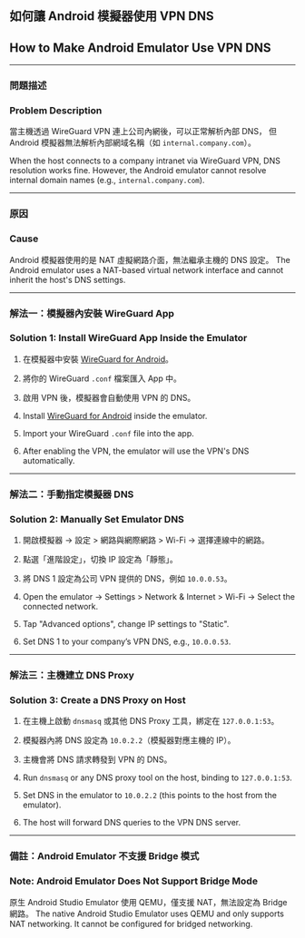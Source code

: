 
## 如何讓 Android 模擬器使用 VPN DNS

## How to Make Android Emulator Use VPN DNS

---

### 問題描述

### Problem Description

當主機透過 WireGuard VPN 連上公司內網後，可以正常解析內部 DNS，
但 Android 模擬器無法解析內部網域名稱（如 `internal.company.com`）。

When the host connects to a company intranet via WireGuard VPN, DNS resolution works fine.
However, the Android emulator cannot resolve internal domain names (e.g., `internal.company.com`).

---

### 原因

### Cause

Android 模擬器使用的是 NAT 虛擬網路介面，無法繼承主機的 DNS 設定。
The Android emulator uses a NAT-based virtual network interface and cannot inherit the host's DNS settings.

---

### 解法一：模擬器內安裝 WireGuard App

### Solution 1: Install WireGuard App Inside the Emulator

1. 在模擬器中安裝 [WireGuard for Android](https://play.google.com/store/apps/details?id=com.wireguard.android)。

2. 將你的 WireGuard `.conf` 檔案匯入 App 中。

3. 啟用 VPN 後，模擬器會自動使用 VPN 的 DNS。

4. Install [WireGuard for Android](https://play.google.com/store/apps/details?id=com.wireguard.android) inside the emulator.

5. Import your WireGuard `.conf` file into the app.

6. After enabling the VPN, the emulator will use the VPN's DNS automatically.

---

### 解法二：手動指定模擬器 DNS

### Solution 2: Manually Set Emulator DNS

1. 開啟模擬器 → 設定 > 網路與網際網路 > Wi-Fi → 選擇連線中的網路。

2. 點選「進階設定」，切換 IP 設定為「靜態」。

3. 將 DNS 1 設定為公司 VPN 提供的 DNS，例如 `10.0.0.53`。

4. Open the emulator → Settings > Network & Internet > Wi-Fi → Select the connected network.

5. Tap "Advanced options", change IP settings to "Static".

6. Set DNS 1 to your company’s VPN DNS, e.g., `10.0.0.53`.

---

### 解法三：主機建立 DNS Proxy

### Solution 3: Create a DNS Proxy on Host

1. 在主機上啟動 `dnsmasq` 或其他 DNS Proxy 工具，綁定在 `127.0.0.1:53`。

2. 模擬器內將 DNS 設定為 `10.0.2.2`（模擬器對應主機的 IP）。

3. 主機會將 DNS 請求轉發到 VPN 的 DNS。

4. Run `dnsmasq` or any DNS proxy tool on the host, binding to `127.0.0.1:53`.

5. Set DNS in the emulator to `10.0.2.2` (this points to the host from the emulator).

6. The host will forward DNS queries to the VPN DNS server.

---

### 備註：Android Emulator 不支援 Bridge 模式

### Note: Android Emulator Does Not Support Bridge Mode

原生 Android Studio Emulator 使用 QEMU，僅支援 NAT，無法設定為 Bridge 網路。
The native Android Studio Emulator uses QEMU and only supports NAT networking. It cannot be configured for bridged networking.

